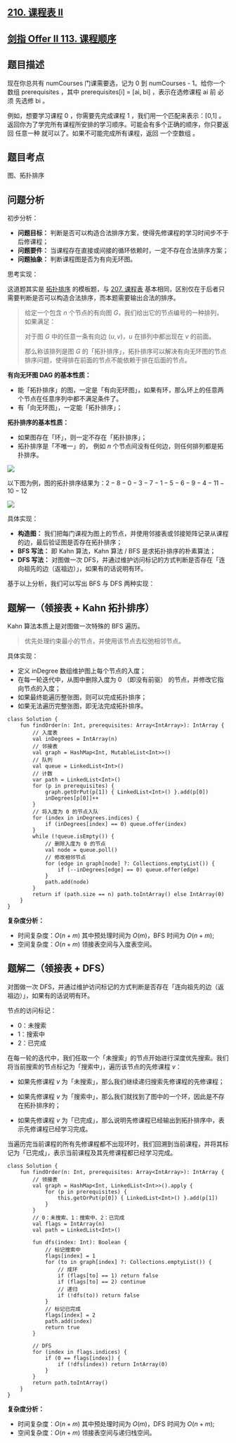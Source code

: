 ## [210. 课程表 II](https://leetcode.cn/problems/course-schedule-ii/description/)
## [剑指 Offer II 113. 课程顺序](https://leetcode.cn/problems/QA2IGt/)

## 题目描述

现在你总共有 numCourses 门课需要选，记为 0 到 numCourses - 1。给你一个数组 prerequisites ，其中 prerequisites[i] = [ai, bi] ，表示在选修课程 ai 前 必须 先选修 bi 。

例如，想要学习课程 0 ，你需要先完成课程 1 ，我们用一个匹配来表示：[0,1] 。
返回你为了学完所有课程所安排的学习顺序。可能会有多个正确的顺序，你只要返回 任意一种 就可以了。如果不可能完成所有课程，返回 一个空数组 。

## 题目考点

图、拓扑排序

## 问题分析

初步分析：

- **问题目标：** 判断是否可以构造合法排序方案，使得先修课程的学习时间步不于后修课程；
- **问题要件：** 当课程存在直接或间接的循环依赖时，一定不存在合法排序方案；
- **问题抽象：** 判断课程图是否为有向无环图。

思考实现：

这道题其实是 [拓扑排序](https://oi-wiki.org/graph/topo/) 的模板题，与 [207. 课程表](https://leetcode.cn/problems/course-schedule/solutions/2433938/xiao-peng-yi-ti-er-jie-khan-po-su-tuo-bu-css3/) 基本相同，区别仅在于后者只需要判断是否可以构造合法排序，而本题需要输出合法的排序。

> 给定一个包含 $n$ 个节点的有向图 $G$，我们给出它的节点编号的一种排列，如果满足：
>
> 对于图 $G$ 中的任意一条有向边 $(u,v)$，$u$ 在排列中都出现在 $v$ 的前面。
>
> 那么称该排列是图 $G$ 的「拓扑排序」，拓扑排序可以解决有向无环图的节点排序问题，使得排在前面的节点不能依赖于排在后面的节点。

**有向无环图 DAG 的基本性质：**

- 能「拓扑排序」的图，一定是「有向无环图」，如果有环，那么环上的任意两个节点在任意序列中都不满足条件了。
- 有「向无环图」，一定能「拓扑排序」；

**拓扑排序的基本性质：**

- 如果图存在「环」，则一定不存在「拓扑排序」；
- 拓扑排序是「不唯一」的， 例如 $n$ 个节点间没有任何边，则任何排列都是拓扑排序。

![](https://github.com/pengxurui/AlgorithmPractice/assets/25008934/6aa17b41-007d-4bc0-8623-1f6effefbe13)

以下图为例，图的拓扑排序结果为：$2 - 8 - 0 - 3 - 7 - 1 - 5 - 6 - 9 - 4 - 11 - 10 - 12$

![](https://github.com/pengxurui/AlgorithmPractice/assets/25008934/a53c32bd-7541-402a-b99f-2ff58bff161c)

具体实现：

- **构造图：** 我们把每门课视为图上的节点，并使用邻接表或邻接矩阵记录从课程的边，最后验证图是否存在拓扑排序；
- **BFS 写法：** 即 Kahn 算法，Kahn 算法 / BFS 是求拓扑排序的朴素算法；
- **DFS 写法：** 对图做一次 DFS，并通过维护访问标记的方式判断是否存在「连向祖先的边（返祖边）」，如果有的话说明有环。

基于以上分析，我们可以写出 BFS 与 DFS 两种实现：

## 题解一（领接表 + Kahn 拓扑排序）

Kahn 算法本质上是对图做一次特殊的 BFS 遍历。

> 优先处理约束最小的节点，并使用该节点去松弛相邻节点。

具体实现：

- 定义 inDegree 数组维护图上每个节点的入度；
- 在每一轮迭代中，从图中删除入度为 $0$ （即没有前驱） 的节点，并修改它指向节点的入度；
 - 如果最终能遍历整张图，则可以完成拓扑排序；
 - 如果无法遍历完整张图，即无法完成拓扑排序。
 
```
class Solution {
    fun findOrder(n: Int, prerequisites: Array<IntArray>): IntArray {
        // 入度表
        val inDegrees = IntArray(n)
        // 邻接表
        val graph = HashMap<Int, MutableList<Int>>()
        // 队列
        val queue = LinkedList<Int>()
        // 计数
        var path = LinkedList<Int>()
        for (p in prerequisites) {
            graph.getOrPut(p[1]) { LinkedList<Int>() }.add(p[0])
            inDegrees[p[0]]++
        }
        // 将入度为 0 的节点入队
        for (index in inDegrees.indices) {
            if (inDegrees[index] == 0) queue.offer(index)
        }
        while (!queue.isEmpty()) {
            // 删除入度为 0 的节点
            val node = queue.poll()
            // 修改相邻节点
            for (edge in graph[node] ?: Collections.emptyList()) {
                if (--inDegrees[edge] == 0) queue.offer(edge)
            }
            path.add(node)
        }
        return if (path.size == n) path.toIntArray() else IntArray(0)
    }
}
```

**复杂度分析：**

- 时间复杂度：$O(n + m)$ 其中预处理时间为 $O(m)$，BFS 时间为 $O(n + m)$;
- 空间复杂度：$O(n + m)$ 领接表空间与入度表空间。

## 题解二（领接表 + DFS）

对图做一次 DFS，并通过维护访问标记的方式判断是否存在「连向祖先的边（返祖边）」，如果有的话说明有环。

节点的访问标记：

- 0：未搜索
- 1：搜索中
- 2：已完成

在每一轮的迭代中，我们任取一个「未搜索」的节点开始进行深度优先搜索。我们将当前搜索的节点标记为「搜索中」，遍历该节点的先修课程 $v$：

- 如果先修课程 $v$ 为「未搜索」，那么我们继续递归搜索先修课程的先修课程；

- 如果先修课程 $v$ 为「搜索中」，那么我们就找到了图中的一个环，因此是不存在拓扑排序的；

- 如果先修课程 $v$ 为「已完成」，那么说明先修课程已经输出到拓扑排序中，表示先修课程已经学习完成。

当遍历完当前课程的所有先修课程都不出现环时，我们回溯到当前课程，并将其标记为「已完成」，表示当前课程及其先修课程都已经学习完成。

```
class Solution {
    fun findOrder(n: Int, prerequisites: Array<IntArray>): IntArray {
        // 领接表
        val graph = HashMap<Int, LinkedList<Int>>().apply {
            for (p in prerequisites) {
                this.getOrPut(p[0]) { LinkedList<Int>() }.add(p[1])
            }
        }
        // 0：未搜索、1：搜索中、2：已完成
        val flags = IntArray(n)
        val path = LinkedList<Int>()

        fun dfs(index: Int): Boolean {
            // 标记搜索中
            flags[index] = 1
            for (to in graph[index] ?: Collections.emptyList()) {
                // 成环
                if (flags[to] == 1) return false
                if (flags[to] == 2) continue
                // 递归
                if (!dfs(to)) return false
            }
            // 标记已完成
            flags[index] = 2
            path.add(index)
            return true
        }

        // DFS
        for (index in flags.indices) {
            if (0 == flags[index]) {
                if (!dfs(index)) return IntArray(0)
            }
        }
        return path.toIntArray()
    }
}
```

**复杂度分析：**

- 时间复杂度：$O(n + m)$ 其中预处理时间为 $O(m)$，DFS 时间为 $O(n + m)$;
- 空间复杂度：$O(n + m)$ 领接表空间与递归栈空间。
